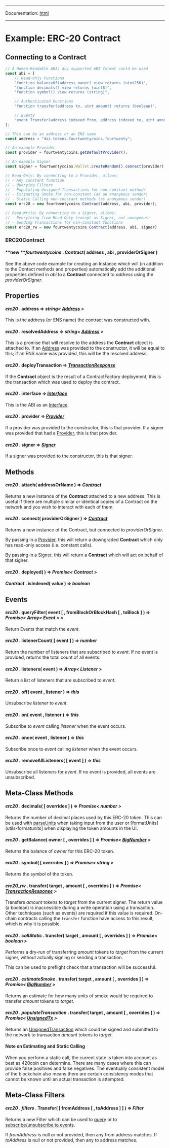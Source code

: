 -----

Documentation: [html](https://420integrated.com/wiki/)

-----

Example: ERC-20 Contract
========================

Connecting to a Contract
------------------------

```javascript
// A Human-Readable ABI; any supported ABI format could be used
const abi = [
    // Read-Only Functions
    "function balanceOf(address owner) view returns (uint256)",
    "function decimals() view returns (uint8)",
    "function symbol() view returns (string)",

    // Authenticated Functions
    "function transfer(address to, uint amount) returns (boolean)",

    // Events
    "event Transfer(address indexed from, address indexed to, uint amount)"
];

// This can be an address or an ENS name
const address = "dai.tokens.fourtwentycoins.fourtwenty";

// An example Provider
const provider = fourtwentycoins.getDefaultProvider();

// An example Signer
const signer = fourtwentycoins.Wallet.createRandom().connect(provider);

// Read-Only; By connecting to a Provider, allows:
// - Any constant function
// - Querying Filters
// - Populating Unsigned Transactions for non-constant methods
// - Estimating Smoke for non-constant (as an anonymous sender)
// - Static Calling non-constant methods (as anonymous sender)
const erc20 = new fourtwentycoins.Contract(address, abi, provider);

// Read-Write; By connecting to a Signer, allows:
// - Everything from Read-Only (except as Signer, not anonymous)
// - Sending transactions for non-constant functions
const erc20_rw = new fourtwentycoins.Contract(address, abi, signer)
```

### ERC20Contract

#### **new ***fourtwentycoins* . **Contract**( address , abi , providerOrSigner )

See the above code example for creating an Instance which will (in addition to the Contact methods and properties) automatically add the additional properties defined in *abi* to a **Contract** connected to *address* using the *providerOrSigner*.


Properties
----------

#### *erc20* . **address** => *string< [Address](/v5/api/utils/address/#address) >*

This is the address (or ENS name) the contract was constructed with.


#### *erc20* . **resolvedAddress** => *string< [Address](/v5/api/utils/address/#address) >*

This is a promise that will resolve to the address the **Contract** object is attached to. If an [Address](/v5/api/utils/address/#address) was provided to the constructor, it will be equal to this; if an ENS name was provided, this will be the resolved address.


#### *erc20* . **deployTransaction** => *[TransactionResponse](/v5/api/providers/types/#providers-TransactionResponse)*

If the **Contract** object is the result of a ContractFactory deployment, this is the transaction which was used to deploy the contract.


#### *erc20* . **interface** => *[Interface](/v5/api/utils/abi/interface/)*

This is the ABI as an [Interface](/v5/api/utils/abi/interface/).


#### *erc20* . **provider** => *[Provider](/v5/api/providers/provider/)*

If a provider was provided to the constructor, this is that provider. If a signer was provided that had a [Provider](/v5/api/providers/provider/), this is that provider.


#### *erc20* . **signer** => *[Signer](/v5/api/signer/#Signer)*

If a signer was provided to the constructor, this is that signer.


Methods
-------

#### *erc20* . **attach**( addressOrName ) => *[Contract](/v5/api/contract/contract/)*

Returns a new instance of the **Contract** attached to a new address. This is useful if there are multiple similar or identical copies of a Contract on the network and you wish to interact with each of them.


#### *erc20* . **connect**( providerOrSigner ) => *[Contract](/v5/api/contract/contract/)*

Returns a new instance of the Contract, but connected to *providerOrSigner*.

By passing in a [Provider](/v5/api/providers/provider/), this will return a downgraded **Contract** which only has read-only access (i.e. constant calls).

By passing in a [Signer](/v5/api/signer/#Signer). this will return a **Contract** which will act on behalf of that signer.


#### *erc20* . **deployed**( ) => *Promise< Contract >*



#### *Contract* . **isIndexed**( value ) => *boolean*



Events
------

#### *erc20* . **queryFilter**( event [ , fromBlockOrBlockHash [ , toBlock ] ) => *Promise< Array< Event > >*

Return Events that match the *event*.


#### *erc20* . **listenerCount**( [ event ] ) => *number*

Return the number of listeners that are subscribed to *event*. If no event is provided, returns the total count of all events.


#### *erc20* . **listeners**( event ) => *Array< Listener >*

Return a list of listeners that are subscribed to *event*.


#### *erc20* . **off**( event , listener ) => *this*

Unsubscribe *listener* to *event*.


#### *erc20* . **on**( event , listener ) => *this*

Subscribe to *event* calling *listener* when the event occurs.


#### *erc20* . **once**( event , listener ) => *this*

Subscribe once to *event* calling *listener* when the event occurs.


#### *erc20* . **removeAllListeners**( [ event ] ) => *this*

Unsubscribe all listeners for *event*. If no event is provided, all events are unsubscribed.


Meta-Class Methods
------------------

#### *erc20* . **decimals**( [ overrides ] ) => *Promise< number >*

Returns the number of decimal places used by this ERC-20 token. This can be used with [parseUnits](/v5/api/utils/display-logic/#utils-parseUnits) when taking input from the user or [formatUnits](utils-formatunits] when displaying the token amounts in the UI.


#### *erc20* . **getBalance**( owner [ , overrides ] ) => *Promise< [BigNumber](/v5/api/utils/bignumber/) >*

Returns the balance of *owner* for this ERC-20 token.


#### *erc20* . **symbol**( [ overrides ] ) => *Promise< string >*

Returns the symbol of the token.


#### *erc20_rw* . **transfer**( target , amount [ , overrides ] ) => *Promise< [TransactionResponse](/v5/api/providers/types/#providers-TransactionResponse) >*

Transfers *amount* tokens to *target* from the current signer. The return value (a boolean) is inaccessible during a write operation using a transaction. Other techniques (such as events) are required if this value is required. On-chain contracts calling the `transfer` function have access to this result, which is why it is possible.


#### *erc20* . *callStatic* . **transfer**( target , amount [ , overrides ] ) => *Promise< boolean >*

Performs a dry-run of transferring *amount* tokens to *target* from the current signer, without actually signing or sending a transaction.

This can be used to preflight check that a transaction will be successful.


#### *erc20* . *estimateSmoke* . **transfer**( target , amount [ , overrides ] ) => *Promise< [BigNumber](/v5/api/utils/bignumber/) >*

Returns an estimate for how many units of smoke would be required to transfer *amount* tokens to *target*.


#### *erc20* . *populateTransaction* . **transfer**( target , amount [ , overrides ] ) => *Promise< [UnsignedTx](/v5/api/utils/transactions/#UnsignedTransaction) >*

Returns an [UnsignedTransaction](/v5/api/utils/transactions/#UnsignedTransaction) which could be signed and submitted to the network to transaction *amount* tokens to *target*.


#### Note on Estimating and Static Calling

When you perform a static call, the current state is taken into account as best as 420coin can determine. There are many cases where this can provide false positives and false negatives. The eventually consistent model of the blockchain also means there are certain consistency modes that cannot be known until an actual transaction is attempted.


Meta-Class Filters
------------------

#### *erc20* . *filters* . **Transfer**( [ fromAddress [ , toAddress ] ] ) => *Filter*

Returns a new Filter which can be used to [query](/v5/api/contract/example/#erc20-queryfilter) or to [subscribe/unsubscribe to events](/v5/api/contract/example/#erc20-events).

If *fromAddress* is null or not provided, then any from address matches. If *toAddress* is null or not provided, then any to address matches.


